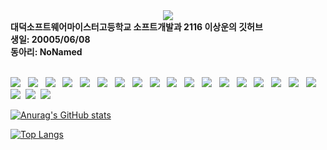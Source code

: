 <div align='center'>
   <img src="https://capsule-render.vercel.app/api?type=waving&color=gradient&height=330&&section=header&text=biscrab&fontSize=70&animation=twinkling" />
</div>
<b>대덕소프트웨어마이스터고등학교 소프트개발과 2116 이상운의 깃허브</b><br/>
<b>생일: 20005/06/08</b><br/>
<b>동아리: NoNamed</b><br/>
<br/>
<p>
<img src="https://img.shields.io/badge/C-A8B9CC?style=flat-square&logo=C&logoColor=white"/></a> &nbsp
<img src="https://img.shields.io/badge/C++-00599C?style=flat-square&logo=cplusplus&logoColor=white"/></a> &nbsp
<img src="https://img.shields.io/badge/Java-007396?style=flat-square&logo=java&logoColor=white"/></a> &nbsp
<img src="https://img.shields.io/badge/HTML5-E34F26?style=flat-square&logo=HTML5&logoColor=white"/></a> &nbsp
<img src="https://img.shields.io/badge/CSS3-1572B6?style=flat-square&logo=CSS3&logoColor=white"/></a> &nbsp
<img src="https://img.shields.io/badge/Styled%20Components-DB7093?style=flat-square&logo=Styled-components&logoColor=white"></a> &nbsp
<img src="https://img.shields.io/badge/JavaScript-F7DF1E?style=flat-square&logo=JavaScript&logoColor=white"/></a> &nbsp
<img src="https://img.shields.io/badge/TypeScript-3178C6?style=flat-square&logo=TypeScript&logoColor=white"/></a> &nbsp
<img src="https://img.shields.io/badge/JQuery-0769AD?style=flat-square&logo=JQuery&logoColor=white"/><a/> &nbsp
<img src="https://img.shields.io/badge/React-rgb(5%20203%20236)?style=flat-square&logo=React&logoColor=white"/></a> &nbsp
<img src="https://img.shields.io/badge/React%20Router-CA4245?style=flat-square&logo=ReactRouter&logoColor=white"/></a> &nbsp
<img src="https://img.shields.io/badge/Next.js-000000?style=flat-square&logo=Next.js&logoColor=white"/></a> &nbsp
<img src="https://img.shields.io/badge/Electron-47848F?style=flat-square&logo=Electron&logoColor=white"/></a> &nbsp
<img src="https://img.shields.io/badge/Redux-764abc?style=flat-square&logo=Redux&logoColor=white"/></a> &nbsp
<img src="https://img.shields.io/badge/Node.js-339933?style=flat-square&logo=Node.js&logoColor=white"/></a> &nbsp
<img src= "https://img.shields.io/badge/Node%20Mon-6D04B?style=flat-square&logo=NodeMon&logoColor=white"/></a> &nbsp
<img src="https://img.shields.io/badge/PM2-2B037A?style=flat-square&logo=PM2&logoColor=white"/></a> &nbsp
<!-- <img src="https://img.shields.io/badge/Android-3DDC84?style=flat-square&logo=Android&logoColor=white"/></a> &nbsp -->
<img src="https://img.shields.io/badge/MySQL-4479A1?style=flat-square&logo=MySQL&logoColor=white"/></a> &nbsp 
<img src="https://img.shields.io/badge/Linux-FCC624?style=flat-square&logo=Linux&logoColor=black"/></a>&nbsp 
<img src="https://img.shields.io/badge/Ubuntu-E95420?style=flat-square&logo=Ubuntu&logoColor=white"/></a>&nbsp
<img src="https://img.shields.io/badge/Figma-F24E1E?style=flat-square&logo=Figma&logoColor=white"/></a>&nbsp

[![Anurag's GitHub stats](https://github-readme-stats.vercel.app/api?username=biscrab)](https://github.com/anuraghazra/github-readme-stats)

[![Top Langs](https://github-readme-stats.vercel.app/api/top-langs/?username=biscrab)](https://github.com/biscrab/github-readme-stats)

